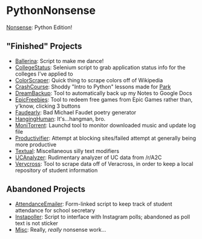 # PythonNonsense

[Nonsense](https://gist.github.com/Nathansbud/a765ed74fd458035e417937da689b990): Python Edition!

## "Finished" Projects
- [Ballerina](Ballerina): Script to make me dance!
- [CollegeStatus](CollegeStatus): Selenium script to grab application status info for the colleges I've applied to
- [ColorScraper](ColorScraper): Quick thing to scrape colors off of Wikipedia
- [CrashCourse](CrashCourse): Shoddy "Intro to Python" lessons made for [Park](https://github.com/DepressoEspresso15)
- [DreamBackup](DreamBackup): Tool to automatically back up my Notes to Google Docs
- [EpicFreebies](EpicFreebies): Tool to redeem free games from Epic Games rather than, y'know, clicking 3 buttons
- [Faudearly](Faudearly): Bad Michael Faudet poetry generator
- [HangingHuman](HangingHuman): It's...hangman, bro.
- [MoniTorrent](MoniTorrent): Launchd tool to monitor downloaded music and update log file 
- [Productivifier](Productivifier): Attempt at blocking sites/failed attempt at generally being more productive
- [Textual](Textual): Miscellaneous silly text modifiers
- [UCAnalyzer](UCAnalyzer): Rudimentary analyzer of UC data from /r/A2C
- [Verycross](Verycross): Tool to scrape data off of Veracross, in order to keep a local repository of student information

## Abandoned Projects
- [AttendanceEmailer](AttendanceEmailer): Form-linked script to keep track of student attendance for school secretary 
- [Instapoller](Instapoller): Script to interface with Instagram polls; abandoned as poll text is not sticker
- [Misc](Misc): Really, <i>really</i> nonsense work...


